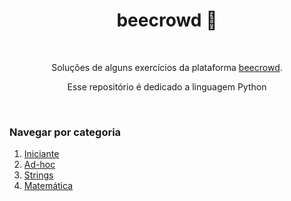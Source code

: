 <h1 align="center">beecrowd 🐝</h1>

&nbsp;

<p align="center">Soluções de alguns exercícios da plataforma 
    <a href="https://www.beecrowd.com.br/">beecrowd</a>.</p><p align='center'>Esse repositório é dedicado a linguagem Python</p>

&nbsp;

### Navegar por categoria

1. [Iniciante](https://github.com/falcao-g/beecrowd/tree/main/1-iniciante)
2. [Ad-hoc](https://github.com/falcao-g/beecrowd/tree/main/2-ad-hoc)
3. [Strings](https://github.com/falcao-g/beecrowd/tree/main/2-ad-hoc)
5. [Matemática](https://github.com/falcao-g/beecrowd/tree/main/5-matematica)
